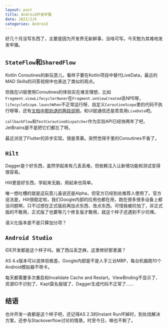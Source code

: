 ```yaml
---
layout: post
title: Android开发牢骚
date: 2021/2/6
categories: Android
---
```


好几个月没写东西了，主要是因为开发界无新鲜事，没啥可写。今天勉为其难地发发牢骚。

<!--more-->

## `StateFlow`和`SharedFlow`

Kotlin Coroutines的新玩意儿，看样子要在Kotlin项目中替代LiveData，最近的MAD Skills的问答视频中也表达了类似的观点。

但我在UI层使用Coroutines的体验实在难言理想，比如`Fragment.viewLifecyclerOwner`在`Fragment.onViewCreated`丢NPE呀，`lifecycleScope.launchWhen`不正常运行呀、自定义`CoroutineScope`里的代码不执行呀等，还有[文档中那劝退的两段说明](https://developer.android.com/kotlin/flow/stateflow-and-sharedflow)。和UI层通信还是乖乖用`LiveData`吧。

`callbackFlow`和`TestCoroutineDispatcher`作为实验API已经快两年了吧，JetBrains是不是把它们都忘了呀。

最近浏览了Flutter的异步实现，很是羡慕。突然觉得手里的Coroutines不香了。

## `Hilt`

Dagger是个好东西，虽然学起来有几丢丢难，但依赖注入让新增功能和测试变得很容易。

Hilt更是好东西，学起来无脑，用起来也简单。

唯一想吐槽的就是这玩意儿虽说还是Alpha，但官方已经到处推荐人使用了。官方说法是，Hilt很稳定啦，我们Google内部的应用也都在用，跑在很多很多设备上都没问题啊，只不过想在正式版前再加点东西、改点东西。可惜我被坑怕了，非正式版的不敢用，正式版了也要等几个修复版才敢用，就这个样子还遇到不少坑哩。

语义化版本是不是只算加分项？

## `Android Studio`

IDE开发都是这个样子吗，搬了西瓜丢芝麻，这里修好那里漏？

AS 4.x版本可以说体验极差。Google内部是不是人手三台MBP，每台机器跑10个Android模拟器不带卡。

每天都需要多次重启和Invalidate Cache and Restart。ViewBinding不显示了、资源ID不识别了、Kapt莫名报错了、Dagger生成代码不正常了……

## 结语

也许开发一直都是这个样子吧，还记得AS 2.3的Instant Run坏掉时，到处找解决方案，还参与Stackoverflow讨论的情景。时至今日，嘛也不剩了。
